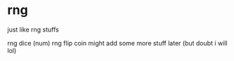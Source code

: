 # rng
just like rng stuffs

rng dice (num)
rng flip coin
might add some more stuff later (but doubt i will lol)
